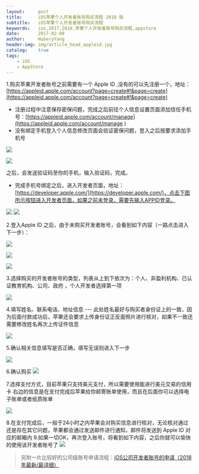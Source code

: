 ```yaml
--- 
layout:     post                      
title:      iOS苹果个人开发者账号购买流程 2018 版
subtitle:   iOS苹果个人开发者账号购买流程
keywords:   ios,2017,2018,苹果个人开发者账号购买流程,appstore
date:       2017-02-08               
author:     HuberyYang                
header-img: img/article_head_appleid.jpg
catalog:    true                     
tags:                             
    - iOS
    - AppStore
---
```


1.购买苹果开发者账号之前需要有一个 Apple ID ,没有的可以先注册一个，地址：[https://appleid.apple.com/account?page=create#!&page=create](https://appleid.apple.com/account?page=create#!&page=create) 

- 注册过程中注意保存密保问题，完成之后前往个人信息设置页面添加信任手机号：[https://appleid.apple.com/account/manage](https://appleid.apple.com/account/manage ) 
- 没有绑定手机登入个人信息修改页面会验证密保问题，登入之后按要求添加手机号

![](https://huberyblog.oss-cn-hangzhou.aliyuncs.com/20170208/31ec675182bd43d56044b2e1a8bd93ea.jpg)

![](https://huberyblog.oss-cn-hangzhou.aliyuncs.com/20170208/7fd3eb8d199786a6ddd8b61834e38870.jpg)

之后，会发送验证码至你的手机，输入验证码，完成。

- 完成手机号绑定之后，进入开发者页面，地址：[https://developer.apple.com/](https://developer.apple.com/)，点击下图所示按钮进入开发者页面，如果之前未登录，需要先输入APPID登录。

![](https://huberyblog.oss-cn-hangzhou.aliyuncs.com/20170208/c808c674b623f89d4cf5342a3a19f27c.png)
![](https://huberyblog.oss-cn-hangzhou.aliyuncs.com/20170208/a547684fa1a622baa159e2e0565dd620.png)

2.登入Apple ID 之后，由于未购买开发者账号，会看到如下内容（一路点击进入下一步）：

![](https://huberyblog.oss-cn-hangzhou.aliyuncs.com/20170208/f5e766fc02a5d1307c043e8d817b5c18.png)

![](https://huberyblog.oss-cn-hangzhou.aliyuncs.com/20170208/4e879999fd77f660c67b3fa68675f163.png)

![](https://huberyblog.oss-cn-hangzhou.aliyuncs.com/20170208/8ec296a08f6f83b035e50dbd95aeef61.png)

3.选择购买的开发者账号的类型，列表从上到下依次为：个人、非盈利机构、已认证教育机构、公司、政府  ，个人开发者选择第一项

![](https://huberyblog.oss-cn-hangzhou.aliyuncs.com/20170208/3ffe5c2c2dbd5ea70369c897970d3f2f.jpg)

4.填写姓名、联系电话、地址信息 --- 此处姓名最好与购买者身份证上的一致，因为后面付款成功后，苹果还会要求上传身份证正反面照片进行核对，如果不一致还需要修改姓名再次上传证件信息

![](https://huberyblog.oss-cn-hangzhou.aliyuncs.com/20170208/7e629a0b1f98bb3af36e0dc27f3ab02f.png)

5.确认相关信息填写是否正确，填写无误则进入下一步

![](https://huberyblog.oss-cn-hangzhou.aliyuncs.com/20170208/baf69df84b7488fddd3ddc6c7ed7fde8.png)

6.确认购买
![](https://huberyblog.oss-cn-hangzhou.aliyuncs.com/20170208/bc93a8945328ce6a3e78e2807144aa65.png)

7.选择支付方式，目前苹果只支持美元支付，所以需要使用能进行美元交易的信用卡
右边的信息是在支付完成后苹果给你邮寄账单使用，而且在后面你可以选择电子账单或者纸质账单

![](https://huberyblog.oss-cn-hangzhou.aliyuncs.com/20170208/4d054a7074d6c644d14e6c653ffd3dad.png)

8.在支付完成后，一般于24小时之内苹果会对购买信息进行核对，无论核对通过还是存在其它问题，苹果都会通过发送邮件进行通知，邮件将发送到 Apple ID 对应的邮箱内
9.如果一切OK，再次登入账号，将看到如下内容，之后你就可以愉快的使用该开发者账号了
![](https://huberyblog.oss-cn-hangzhou.aliyuncs.com/20170208/33141f5db9b04a531bdb5f656a54de5b.png)

> 另附一片比较好的公司级账号申请流程：[iOS公司开发者账号的申请（2018年最新/最详细）](https://www.jianshu.com/p/9717b4924e79?from=singlemessage)


